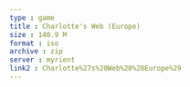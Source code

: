 ```yaml
---
type : game
title : Charlotte's Web (Europe)
size : 140.9 M
format : iso
archive : zip
server : myrient
link2 : Charlotte%27s%20Web%20%28Europe%29
---
```

